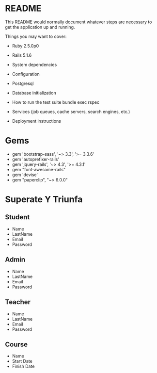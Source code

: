 # README

This README would normally document whatever steps are necessary to get the
application up and running.

Things you may want to cover:

* Ruby 2.5.0p0

* Rails 5.1.6

* System dependencies

* Configuration

* Postgresql

* Database initialization

* How to run the test suite
bundle exec rspec


* Services (job queues, cache servers, search engines, etc.)

* Deployment instructions


# Gems

* gem 'bootstrap-sass', '~> 3.3', '>= 3.3.6'
* gem 'autoprefixer-rails'
* gem 'jquery-rails', '~> 4.3', '>= 4.3.1'
* gem "font-awesome-rails"
* gem 'devise'
* gem "paperclip", "~> 6.0.0"


# Superate Y Triunfa

## Student
* Name
* LastName
* Email
* Password



## Admin
* Name
* LastName
* Email
* Password


## Teacher
* Name
* LastName
* Email
* Password

## Course
* Name
* Start Date
* Finish Date



